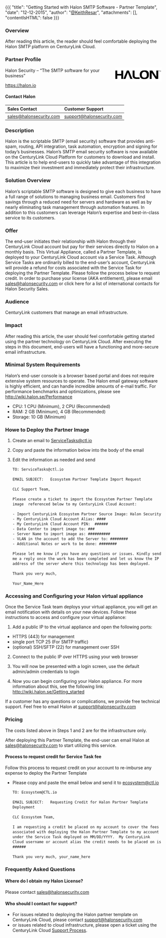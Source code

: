 {{{
"title": "Getting Started with Halon SMTP Software - Partner Template",
"date": "12-12-2015",
"author": "<a href='https://twitter.com/KeithResar'>@KeithResar</a>",
"attachments": [],
"contentIsHTML": false
}}}


### Overview

After reading this article, the reader should feel comfortable deploying the Halon SMTP platform on CenturyLink Cloud.

### Partner Profile

<img src="../../images/halon/halon_logo.png" style="border:0;float:right;max-width: 150px;">

Halon Security – “The SMTP software for your business”

https://halon.io


#### Contact Halon

|Sales Contact      | Customer Support	|
|:- |:-	|
|sales@halonsecurity.com       | support@halonsecurity.com	|


### Description

Halon is the scriptable SMTP (email security) software that provides anti-spam, routing, API integration, task automation, encryption and signing for today’s businesses.  Halon’s SMTP email security software is now available on the CenturyLink Cloud Platform for customers to download and install.  This article is to help end-users to quickly take advantage of this integration to maximize their investment and immediately protect their infrastructure.


### Solution Overview

Halon’s scriptable SMTP software is designed to give each business to have a full range of solutions to managing business email.  Customers find savings through a reduced need for servers and hardware as well as by nearly eliminating task management through automation features.  In addition to this customers can leverage Halon’s expertise and best-in-class service to its customers.


### Offer

The end-user initiates their relationship with Halon through their CenturyLink Cloud account but pay for their services directly to Halon on a monthly basis.  This Virtual Appliance, called a Partner Template, is deployed to your CenturyLink Cloud account via a Service Task.  Although Service Tasks are ordinarily billed to the end-user’s account, CenturyLink will provide a refund for costs associated with the Service Task for deploying the Partner Template. Please follow the process below to request credit. In order to purchase your license (AKA entitlement), please email sales@halonsecurity.com or click here for a list of international contacts for Halon Security Sales.


### Audience

CenturyLink customers that manage an email infrastructure.  


### Impact

After reading this article, the user should feel comfortable getting started using the partner technology on CenturyLink Cloud.  After executing the steps in this document, end-users will have a functioning and more-secure email infrastructure.


### Minimal System Requirements

Halon’s end-user console is a browser based portal and does not require extensive system resources to operate.  The Halon email gateway software is highly efficient, and can handle incredible amounts of e-mail traffic. For performance benchmarks and optimizations, please see http://wiki.halon.se/Performance

* CPU: 1 CPU (Minimum), 2 CPU (Recommended)
* RAM: 2 GB (Minimum), 4 GB (Recommended)
* Storage: 10 GB (Minimum)


### Howe to Deploy the Partner Image

1. Create an email to ServiceTasks@ctl.io

2. Copy and paste the information below into the body of the email

3. Edit the information as needed and send

   ```
   TO: ServiceTasks@ctl.io

   EMAIL SUBJECT:   Ecosystem Partner Template Import Request

   CLC Support Team,

   Please create a ticket to import the Ecosystem Partner Template image  referenced below to my CenturyLink Cloud Account:

   - Import CenturyLink Ecosystem Partner Source Image: Halon Security
   - My CenturyLink Cloud Account Alias: ####
   - My CenturyLink Cloud Account PIN:  ######
   - Data Center to import image to: ###
   - Server Name to import image as: ##########
   - VLAN in the account to add the Server to: ########
   - Additional Notes or work to be done: ########

   Please let me know if you have any questions or issues. Kindly send me a reply once the work has been completed and let us know the IP address of the server where this technology has been deployed.

   Thank you very much,

   Your_Name_Here
   ```


### Accessing and Configuring your Halon virtual appliance

Once the Service Task team deploys your virtual appliance, you will get an email notification with details on your new devices. Follow these instructions to access and configure your virtual appliance:

1. Add a public IP to the virtual appliance and open the following ports:

  * HTTPS (443) for management
  * single port TCP 25 (For SMTP traffic)
  * (optional) SSH/SFTP (22) for management over SSH

2. Connect to the public IP over HTTPS using your web browser

3. You will now be presented with a login screen, use the default admin/admin credentials to login

4. Now you can begin configuring your Halon appliance. For more information about this, see the following link: http://wiki.halon.se/Getting_started

If a customer has any questions or complications, we provide free technical support. Feel free to email Halon at support@halonsecurity.com


### Pricing

The costs listed above in Steps 1 and 2 are for the infrastructure only.

After deploying this Partner Template, the end-user can email Halon at sales@halonsecurity.com to start utilizing this service.


#### Process to request credit for Service Task fee
Follow this process to request credit on your account to re-imburse any expense to deploy the Partner Template

* Please copy and paste the email below and send it to [ecosystem@ctl.io](mailto:ecosystem@ctl.io)

  ```
  TO: Ecosystem@CTL.io

  EMAIL SUBJECT:   Requesting Credit for Halon Partner Template Deployment

  CLC Ecosystem Team,

  I am requesting a credit be placed on my account to cover the fees associated with deploying the Halon Partner Template to my account under the Service Task deployed on MM/DD/YYYY.  My CenturyLink Cloud username or account alias the credit needs to be placed on is ######

  Thank you very much, your_name_here
  ```


### Frequently Asked Questions

#### Where do I obtain my Halon License?

Please contact sales@halonsecurity.com

#### Who should I contact for support?

* For issues related to deploying the Halon partner template on CenturyLink Cloud, please contact support@halonsecurity.com
* or issues related to cloud infrastructure, please open a ticket using the CenturyLink Cloud [Support Process](https://www.ctl.io/knowledge-base/support/how-do-i-report-a-support-issue/).
